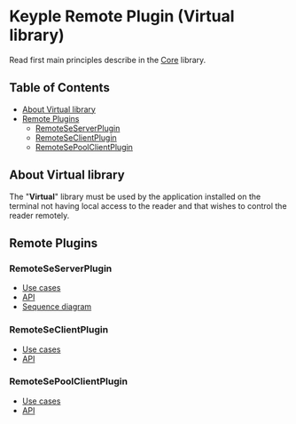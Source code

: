# Keyple Remote Plugin (Virtual library)

Read first main principles describe in the [Core](../core/README.md) library.

## Table of Contents

* [About Virtual library](#about-virtual-library)
* [Remote Plugins](#remote-plugins)
    * [RemoteSeServerPlugin](#remoteserverplugin)
    * [RemoteSeClientPlugin](#remoteclientplugin)
    * [RemoteSePoolClientPlugin](#remotepoolclientplugin)

## About Virtual library

The "**Virtual**" library must be used by the application installed on the terminal not having local access to the reader and that wishes to control the reader remotely.

## Remote Plugins

### RemoteSeServerPlugin

* [Use cases](../core/README.md#remoterver-plugin)
* [API](../core/README.md#remoterver-plugin-api-class-diagram)
* [Sequence diagram](../core/README.md#remoterver-plugin-sequence-diagram)

### RemoteSeClientPlugin

* [Use cases](../core/README.md#remote-client-plugin)
* [API](../core/README.md#remote-client-plugin-api-class-diagram)

### RemoteSePoolClientPlugin

* [Use cases](../core/README.md#remote-pool-client-plugin)
* [API](../core/README.md#remote-pool-client-plugin-api-class-diagram)
